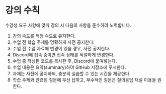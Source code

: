 # 강의 수칙

수강생 요구 사항에 맞춰 강의 시 다음의 사항을 준수하려 노력합니다.

1. 강의 속도를 적정 속도로 유지한다.
1. 수업 전 학습 주제를 명확하게 사전 공지한다.
1. 수업 전 수업 자료에 변경이 있을 경우, 사전 공지한다.
1. Discord에 접속 중이면 접속 상태를 적절하게 변경한다.
1. 수업 중 작성된 코드를 복사한 후, Discord에 붙여넣는다.
1. 수업 내용은 요약(summary)하여 GitHub 저장소에 푸시한다.
1. 과제는 사전에 공지하되, 충분히 실습할 수 있는 시간을 제공한다.
1. 학습 주제와 관련된 질문에 우선 답하고, 부수적인 질문은 질의응답 채널 이용을 권한다.